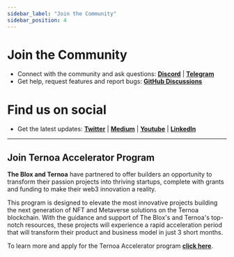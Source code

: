 ```yaml
---
sidebar_label: "Join the Community"
sidebar_position: 4
---
```

# Join the Community

  + Connect with the community and ask questions: **[Discord](https://discord.com/invite/EbqNHbZt9x)** | **[Telegram](https://t.me/ternoa)**
  + Get help, request features and report bugs: **[GitHub Discussions](https://github.com/capsule-corp-ternoa)**

 # Find us on social
 + Get the latest updates: **[Twitter](https://twitter.com/Ternoa_)** | **[Medium](https://medium.com/ternoa)** | **[Youtube](https://www.youtube.com/channel/UCUYvbtRE5HoWPz7z88V7Khw)** | **[LinkedIn](https://www.linkedin.com/company/ternoa)**

___

## Join Ternoa Accelerator Program

**The Blox and Ternoa** have partnered to offer builders an opportunity to transform their passion projects into thriving startups, complete with grants and funding to make their web3 innovation a reality.

This program is designed to elevate the most innovative projects building the next generation of NFT and Metaverse solutions on the Ternoa blockchain. With the guidance and support of The Blox's and Ternoa's top-notch resources, these projects will experience a rapid acceleration period that will transform their product and business model in just 3 short months.


To learn more and apply for the Ternoa Accelerator program **[click here](https://www.theblox.co/ternoa-the-blox-accelerator-program/)**.